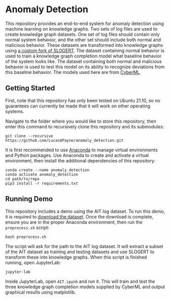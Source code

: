 # Anomaly Detection
This repository provides an end-to-end system for anomaly detection using machine learning on knowledge graphs. Two sets of log files are used to create knowledge graph datasets. One set of log files should contain only normal system behavior, and the other set should include both normal and malicious behavior. These datasets are transformed into knowledge graphs using [a custom fork of SLOGERT](https://github.com/LucasAPayne/slogert). The dataset containing normal behavior is used to train a knowledge graph completion model what baseline behavior of the system looks like. The dataset containing both normal and malicious behavior is used to test this model on its ability to recognize deviations from this baseline behavior. The models used here are from [CyberML](https://github.com/LucasAPayne/cyberML).

## Getting Started
First, note that this repository has only been tested on Ubuntu 21.10, so no guarantees can currently be made that it will work on other operating systems.

Navigate to the folder where you would like to store this repository, then enter this command to recursively clone this repository and its submodules:

    git clone --recursive https://github.com/LucasAPayne/anomaly_detection.git

It is first recommended to use [Anaconda](https://www.anaconda.com/) to manage virtual environments and Python packages. Use Anaconda to create and activate a virtual environment, then install the additional dependencies of this repository:

    conda create --name anomaly_detection
    conda activate anomaly_detection
    cd path/to/repo
    pip3 install -r requirements.txt

## Running Demo
This repository includes a demo using the AIT log dataset. To run this demo, it is required to [download the dataset](https://zenodo.org/record/4264796). Once the download is complete, ensure you are in the proper Anaconda environment, then run the `preprocess.sh` script:

    bash preprocess.sh

The script will ask for the path to the AIT log dataset. It will extract a subset of the AIT dataset as training and testing datasets and use SLOGERT to transform these into knowledge graphs. When this script is finished running, open JupyterLab:
    
    jupyter-lab

Inside JupyterLab, open `AIT.ipynb` and run it. This will train and test the three knowledge graph completion models supplied by CyberML and output graphical results using matplotlib.
